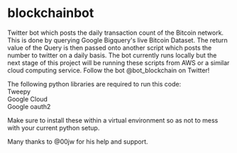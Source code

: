 # blockchainbot
Twitter bot which posts the daily transaction count of the Bitcoin network. This is done by querying Google Bigquery's live Bitcoin Dataset. The return value of the Query is then passed onto another script which posts the number to twitter on a daily basis. The bot currently runs locally but the next stage of this project will be running these scripts from AWS or a similar cloud computing service. Follow the bot @bot_blockchain on Twitter!
  
The following python libraries are required to run this code:   
Tweepy    
Google Cloud  
Google oauth2  
  
Make sure to install these within a virtual environment so as not to mess with your current python setup.  

Many thanks to @00jw for his help and support. 
